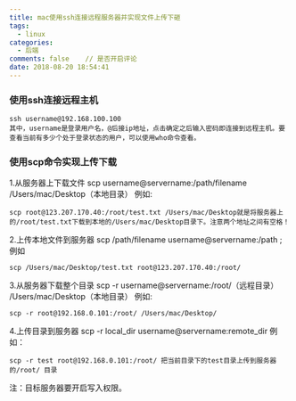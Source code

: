 ```yaml
---
title: mac使用ssh连接远程服务器并实现文件上传下砸
tags:
  - linux
categories:
  - 后端
comments: false    // 是否开启评论
date: 2018-08-20 18:54:41
---
```


### 使用ssh连接远程主机

    ssh username@192.168.100.100
    其中，username是登录用户名，@后接ip地址，点击确定之后输入密码即连接到远程主机。要查看当前有多少个处于登录状态的用户，可以使用who命令查看。

### 使用scp命令实现上传下载

1.从服务器上下载文件 scp username@servername:/path/filename /Users/mac/Desktop（本地目录）
例如:
    
    scp root@123.207.170.40:/root/test.txt /Users/mac/Desktop就是将服务器上的/root/test.txt下载到本地的/Users/mac/Desktop目录下。注意两个地址之间有空格！

2.上传本地文件到服务器 scp /path/filename username@servername:/path ;
例如
    
    scp /Users/mac/Desktop/test.txt root@123.207.170.40:/root/

3.从服务器下载整个目录 scp -r username@servername:/root/（远程目录） /Users/mac/Desktop（本地目录）
例如:

    scp -r root@192.168.0.101:/root/ /Users/mac/Desktop/

4.上传目录到服务器 scp -r local_dir username@servername:remote_dir
例如：

    scp -r test root@192.168.0.101:/root/ 把当前目录下的test目录上传到服务器的/root/ 目录

注：目标服务器要开启写入权限。
